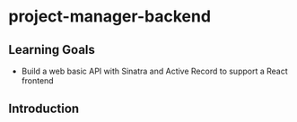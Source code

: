 # project-manager-backend

## Learning Goals
<ul>
  <li>Build a web basic API with Sinatra and Active Record to support a React frontend</li>
</ul>

  
## Introduction

